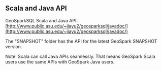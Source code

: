 ## Scala and Java API
GeoSparkSQL Scala and Java API: [http://www.public.asu.edu/~jiayu2/geosparksql/javadoc/](http://www.public.asu.edu/~jiayu2/geosparksql/javadoc/)

The "SNAPSHOT" folder has the API for the latest GeoSpark SNAPSHOT version.

Note: Scala can call Java APIs seamlessly. That means GeoSpark Scala users use the same APIs with GeoSpark Java users.